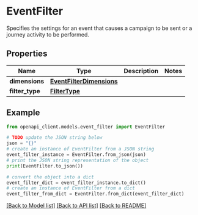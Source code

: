 # EventFilter

Specifies the settings for an event that causes a campaign to be sent or a journey activity to be performed.

## Properties

Name | Type | Description | Notes
------------ | ------------- | ------------- | -------------
**dimensions** | [**EventFilterDimensions**](EventFilterDimensions.md) |  | 
**filter_type** | [**FilterType**](FilterType.md) |  | 

## Example

```python
from openapi_client.models.event_filter import EventFilter

# TODO update the JSON string below
json = "{}"
# create an instance of EventFilter from a JSON string
event_filter_instance = EventFilter.from_json(json)
# print the JSON string representation of the object
print(EventFilter.to_json())

# convert the object into a dict
event_filter_dict = event_filter_instance.to_dict()
# create an instance of EventFilter from a dict
event_filter_from_dict = EventFilter.from_dict(event_filter_dict)
```
[[Back to Model list]](../README.md#documentation-for-models) [[Back to API list]](../README.md#documentation-for-api-endpoints) [[Back to README]](../README.md)


